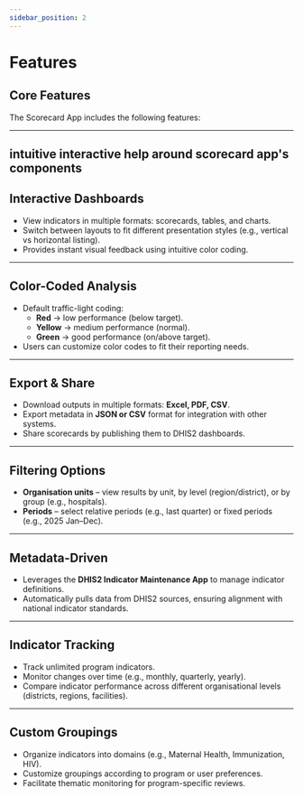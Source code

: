 ```yaml
---
sidebar_position: 2
---
```

# Features

## Core Features

The Scorecard App includes the following features:

---

## intuitive interactive help around scorecard app's components

## Interactive Dashboards
- View indicators in multiple formats: scorecards, tables, and charts.
- Switch between layouts to fit different presentation styles (e.g., vertical vs horizontal listing).
- Provides instant visual feedback using intuitive color coding.

---

## Color-Coded Analysis
- Default traffic-light coding:
  - **Red** → low performance (below target).
  - **Yellow** → medium performance (normal).
  - **Green** → good performance (on/above target).
- Users can customize color codes to fit their reporting needs.
---

## Export & Share
- Download outputs in multiple formats: **Excel, PDF, CSV**.
- Export metadata in **JSON or CSV** format for integration with other systems.
- Share scorecards by publishing them to DHIS2 dashboards.

---

## Filtering Options
- **Organisation units** – view results by unit, by level (region/district), or by group (e.g., hospitals).
- **Periods** – select relative periods (e.g., last quarter) or fixed periods (e.g., 2025 Jan–Dec).
---

## Metadata-Driven
- Leverages the **DHIS2 Indicator Maintenance App** to manage indicator definitions.
- Automatically pulls data from DHIS2 sources, ensuring alignment with national indicator standards.

---
## Indicator Tracking
- Track unlimited program indicators.
- Monitor changes over time (e.g., monthly, quarterly, yearly).
- Compare indicator performance across different organisational levels (districts, regions, facilities).

---

## Custom Groupings
- Organize indicators into domains (e.g., Maternal Health, Immunization, HIV).
- Customize groupings according to program or user preferences.
- Facilitate thematic monitoring for program-specific reviews.




